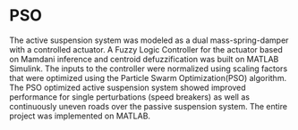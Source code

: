 # PSO


The active suspension system was modeled as a dual mass-spring-damper with a controlled actuator. A Fuzzy Logic Controller for the actuator based on Mamdani inference and centroid defuzzification was built on MATLAB Simulink. The inputs to the controller were normalized using scaling factors that were optimized using the Particle Swarm Optimization(PSO) algorithm. The PSO optimized active suspension system showed improved performance for single perturbations (speed breakers) as well as continuously uneven roads over the passive suspension system. The entire project was implemented on MATLAB.
